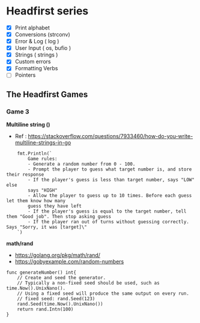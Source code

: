 # Headfirst series

- [x] Print alphabet
- [x] Conversions (strconv)
- [x] Error & Log ( log )
- [x] User Input ( os, bufio )
- [x] Strings ( strings )
- [x] Custom errors
- [x] Formatting Verbs
- [ ] Pointers

## The Headfirst Games

### Game 3

**Multiline string ()**
- Ref : https://stackoverflow.com/questions/7933460/how-do-you-write-multiline-strings-in-go

```golang
	fmt.Println(`
		Game rules: 
		- Generate a random number from 0 - 100.
		- Prompt the player to guess what target number is, and store their response
		- If the player's guess is less than target number, says "LOW" else
		says "HIGH"
		- Allow the player to guess up to 10 times. Before each guess let them know how many
		guess they have left
		- If the player's guess is equal to the target number, tell them "Good job". Then stop asking guess
		- If the player ran out of turns without guessing correctly. Says "Sorry, it was [target]\"
	`)  
```

**math/rand**

- https://golang.org/pkg/math/rand/
- https://gobyexample.com/random-numbers

```golang
func generateNumber() int{
	// Create and seed the generator.
	// Typically a non-fixed seed should be used, such as time.Now().UnixNano().
	// Using a fixed seed will produce the same output on every run.	
	// fixed seed: rand.Seed(123)
	rand.Seed(time.Now().UnixNano())
	return rand.Intn(100)
}
```
